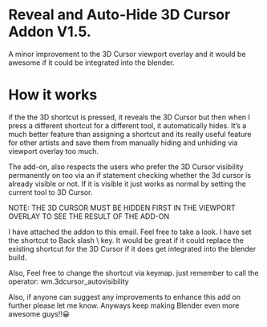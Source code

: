 # Reveal and Auto-Hide 3D Cursor Addon V1.5.

A minor improvement to the 3D Cursor viewport overlay and it would be awesome if it could be integrated into the blender. 

# How it works
if the the 3D shortcut is pressed, it reveals the 3D Cursor but then when I press a different shortcut for a different tool, it automatically hides.  It’s a much better feature than assigning a shortcut and its really useful feature for other artists and save them from manually hiding and unhiding via viewport overlay too much. 

The add-on, also respects the users who prefer the 3D Cursor visibility permanently on too via an if statement checking whether the 3d cursor is already visible or not.  If it is visible it just works as normal by setting the current tool to 3D Cursor. 

NOTE: THE 3D CURSOR MUST BE HIDDEN FIRST IN THE VIEWPORT OVERLAY TO SEE THE RESULT OF THE ADD-ON

I have attached the addon to this email. Feel free to take a look. I have set the shortcut to Back slash \ key. It would be great if it could replace the existing shortcut for the 3D Cursor if it does get integrated into the blender build. 

Also, Feel free to change the shortcut via keymap. just remember to call the operator: wm.3dcursor_autovisibility

Also, if anyone can suggest any improvements to enhance this add on further please let me know. Anyways keep making Blender even more awesome guys!!😀
